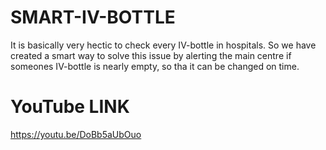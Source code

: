 # SMART-IV-BOTTLE
It is basically very hectic to check every IV-bottle in hospitals.
So we have created a smart way to solve this issue by alerting the main centre if someones IV-bottle is nearly empty, so tha it can be changed on time.
# YouTube LINK
https://youtu.be/DoBb5aUbOuo
